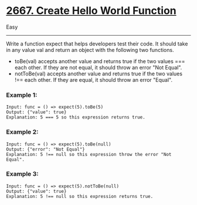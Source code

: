 # <a href="https://leetcode.com/problems/to-be-or-not-to-be/">2667. Create Hello World Function</a>
Easy

---

Write a function expect that helps developers test their code. It should take in any value val and return an object with the following two functions.

- toBe(val) accepts another value and returns true if the two values === each other. If they are not equal, it should throw an error "Not Equal".
- notToBe(val) accepts another value and returns true if the two values !== each other. If they are equal, it should throw an error "Equal".

### Example 1:
```
Input: func = () => expect(5).toBe(5)
Output: {"value": true}
Explanation: 5 === 5 so this expression returns true.
```

### Example 2:
```
Input: func = () => expect(5).toBe(null)
Output: {"error": "Not Equal"}
Explanation: 5 !== null so this expression throw the error "Not Equal".
```

### Example 3:
```
Input: func = () => expect(5).notToBe(null)
Output: {"value": true}
Explanation: 5 !== null so this expression returns true.
```